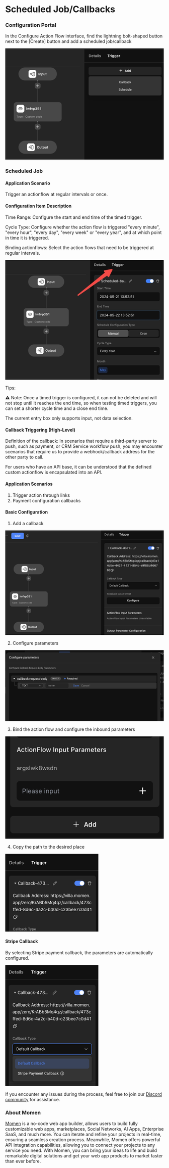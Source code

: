 # Scheduled Job/Callbacks

### **Configuration Portal**

In the Configure Action Flow interface, find the lightning bolt-shaped button next to the \[Create] button and add a scheduled job/callback

![](<../.gitbook/assets/0 (4).png>)

### **Scheduled Job**

#### **Application Scenario**

Trigger an actionflow at regular intervals or once.

#### **Configuration Item Description**

Time Range: Configure the start and end time of the timed trigger.

Cycle Type: Configure whether the action flow is triggered "every minute", "every hour", "every day", "every week" or "every year", and at which point in time it is triggered.

Binding actionflows: Select the action flows that need to be triggered at regular intervals.

![](../.gitbook/assets/1.jpeg)

Tips:

⚠️ Note: Once a timed trigger is configured, it can not be deleted and will not stop until it reaches the end time, so when testing timed triggers, you can set a shorter cycle time and a close end time.

The current entry box only supports input, not data selection.

#### **Callback Triggering (High-Level)**

Definition of the callback: In scenarios that require a third-party server to push, such as payment, or CRM Service workflow push, you may encounter scenarios that require us to provide a webhook/callback address for the other party to call.

For users who have an API base, it can be understood that the defined custom actionflow is encapsulated into an API.

#### **Application Scenarios**

1. Trigger action through links
2. Payment configuration callbacks

#### **Basic Configuration**

1. Add a callback

![](<../.gitbook/assets/2 (3).png>)

2. Configure parameters

![](<../.gitbook/assets/3 (2).png>)

3. Bind the action flow and configure the inbound parameters

![](<../.gitbook/assets/4 (3).png>)

4. Copy the path to the desired place

![](../.gitbook/assets/5.png)

#### **Stripe Callback**

By selecting Stripe payment callback, the parameters are automatically configured.

![](../.gitbook/assets/6.png)

If you encounter any issues during the process, feel free to join our [Discord community](https://discord.com/invite/UCyhySSXfz) for assistance.​​​



### **About Momen​​​​​**

[Momen](https://momen.app/?channel=blog-about) is a no-code web app builder, allows users to build fully customizable web apps, marketplaces, Social Networks, AI Apps, Enterprise SaaS, and much more. You can iterate and refine your projects in real-time, ensuring a seamless creation process. Meanwhile, Momen offers powerful API integration capabilities, allowing you to connect your projects to any service you need. With Momen, you can bring your ideas to life and build remarkable digital solutions and get your web app products to market faster than ever before.​​
